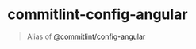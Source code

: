 # commitlint-config-angular

> Alias of [@commitlint/config-angular](../../@commitlint/config-angular)
